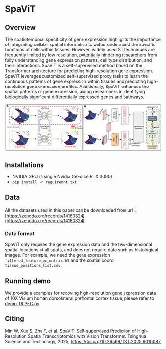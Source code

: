 # SpaViT
## Overview
The spatiotemporal specificity of gene expression highlights the importance of integrating cellular spatial information to better understand the specific functions of cells within tissues. However, widely used ST techniques are frequently limited by low resolution, potentially hindering researchers from fully understanding gene expression patterns, cell type distribution, and their interactions. SpaViT is a self-supervised method based on the Transformer architecture for predicting high-resolution gene expression. SpaViT leverages customized self-supervised proxy tasks to learn the continuous patterns of gene expression within tissues and predicting high-resolution gene expression profiles. Additionally, SpaViT enhances the spatial patterns of gene expression, aiding researchers in identifying biologically significant differentially expressed genes and pathways.

![Overview.png](Overview.png)

## Installations
- NVIDIA GPU (a single Nvidia GeForce RTX 3090)
- `pip install -r requiremnt.txt`

## Data
All the datasets used in this paper can be downloaded from url：[https://zenodo.org/records/14160324](https://zenodo.org/records/14160324).
### Data format
SpaViT only requires the gene expression data and the two-dimensional spatial locations of all spots, and does not require data such as histological images.
For example, we need the gene expression `filtered_feature_bc_matrix.h5` and the spatial coord `tissue_positions_list.csv`.

## Running demo
We provide a examples for recoving high-resolution gene expression data of 10X Visium human dorsolateral prefrontal cortex tissue, please refer to [demo_DLPFC.py](demo_DLPFC.py).


## Citing

Min W, Xue S, Zhu F, et al. SpaViT: Self-supervised Prediction of High-Resolution Spatial Transcriptomics with Vision Transformer. Tsinghua Science and Technology, 2025, https://doi.org/10.26599/TST.2025.9010087
